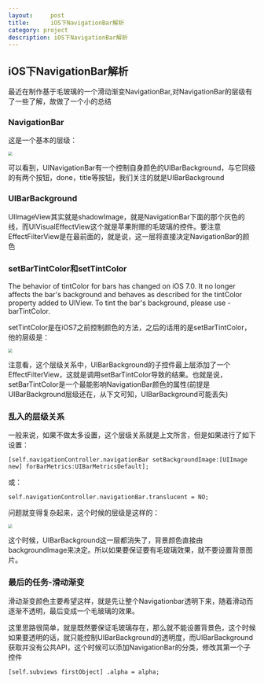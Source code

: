 ```yaml
---
layout:     post
title:      iOS下NavigationBar解析
category: project
description: iOS下NavigationBar解析
---
```



## iOS下NavigationBar解析

最近在制作基于毛玻璃的一个滑动渐变NavigationBar,对NavigationBar的层级有了一些了解，故做了一个小的总结

### NavigationBar
这是一个基本的层级：

<img src="https://github.com/xiaobaiso/xiaobaiso.github.io/raw/master/image/NavigationBar解析2.png" style="zoom:50%" />

可以看到，UINavigationBar有一个控制自身颜色的UIBarBackground，与它同级的有两个按钮，done，title等按钮，我们关注的就是UIBarBackground

### UIBarBackground
UIImageView其实就是shadowImage，就是NavigationBar下面的那个灰色的线，而UIVisualEffectView这个就是苹果附赠的毛玻璃的控件。要注意EffectFilterView是在最前面的，就是说，这一层将直接决定NavigationBar的颜色

### setBarTintColor和setTintColor
>
 The behavior of tintColor for bars has changed on iOS 7.0. It no longer affects the bar's background
 and behaves as described for the tintColor property added to UIView.
 To tint the bar's background, please use -barTintColor.
 
setTintColor是在iOS7之前控制颜色的方法，之后的话用的是setBarTintColor，他的层级是：

<img src="https://github.com/xiaobaiso/xiaobaiso.github.io/raw/master/image/NavigationBar解析4.png" style="zoom:50%" />

注意看，这个层级关系中，UIBarBackground的子控件最上层添加了一个EffectFilterView，这就是调用setBarTintColor导致的结果。也就是说，setBarTintColor是一个最能影响NavigationBar颜色的属性(前提是UIBarBackground层级还在，从下文可知，UIBarBackground可能丢失)


### 乱入的层级关系
一般来说，如果不做太多设置，这个层级关系就是上文所言，但是如果进行了如下设置：

```
[self.navigationController.navigationBar setBackgroundImage:[UIImage new] forBarMetrics:UIBarMetricsDefault];
```
或：

```
self.navigationController.navigationBar.translucent = NO;
```
问题就变得复杂起来，这个时候的层级是这样的：

<img src="https://github.com/xiaobaiso/xiaobaiso.github.io/raw/master/image/NavigationBar解析3.png" style="zoom:50%" />

这个时候，UIBarBackground这一层都消失了，背景颜色直接由backgroundImage来决定。所以如果要保证要有毛玻璃效果，就不要设置背景图片。

### 最后的任务-滑动渐变
滑动渐变颜色主要希望这样，就是先让整个Navigationbar透明下来，随着滑动而逐渐不透明，最后变成一个毛玻璃的效果。

这里思路很简单，就是既然要保证毛玻璃存在，那么就不能设置背景色，这个时候如果要透明的话，就只能控制UIBarBackground的透明度，而UIBarBackground获取并没有公共API，这个时候可以添加NavigationBar的分类，修改其第一个子控件

```
[self.subviews firstObject] .alpha = alpha;
```


